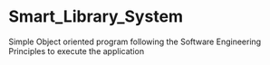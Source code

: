 # Smart_Library_System
Simple Object oriented program following the Software Engineering Principles to execute the application
